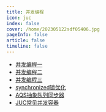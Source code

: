 ```yaml
---
title: 并发编程
icon: juc 
index: false
cover: /home/202305122sdf05406.jpg
pageInfo: false
article: false
timeline: false
---
```

- <HopeIcon icon="page"/> [并发编程一](1juc.md)
- <HopeIcon icon="page"/> [并发编程二](2juc.md)
- <HopeIcon icon="page"/> [并发编程三](3juc.md)
- <HopeIcon icon="page"/> [synchronized锁优化](4synchronizedlock.md)
- <HopeIcon icon="page"/> [AQS抽象队列同步器](5aqs.md)
- <HopeIcon icon="page"/> [JUC常见并发容器](6juccollections.md)
